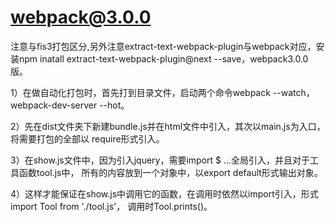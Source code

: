 # webpack@3.0.0

注意与fis3打包区分,另外注意extract-text-webpack-plugin与webpack对应，安装npm inatall extract-text-webpack-plugin@next --save，webpack3.0.0版。


1）在做自动化打包时，首先打到目录文件，启动两个命令webpack --watch，webpack-dev-server --hot。

2）先在dist文件夹下新建bundle.js并在html文件中引入，其次以main.js为入口，将需要打包的全部以
require形式引入。

3）在show.js文件中，因为引入jquery，需要import $ ...全局引入，并且对于工具函数tool.js中，
所有的内容放到一个对象中，以export default形式输出对象。

4）这样才能保证在show.js中调用它的函数，在调用时依然以import引入，形式import Tool from './tool.js'，
调用时Tool.prints()。
